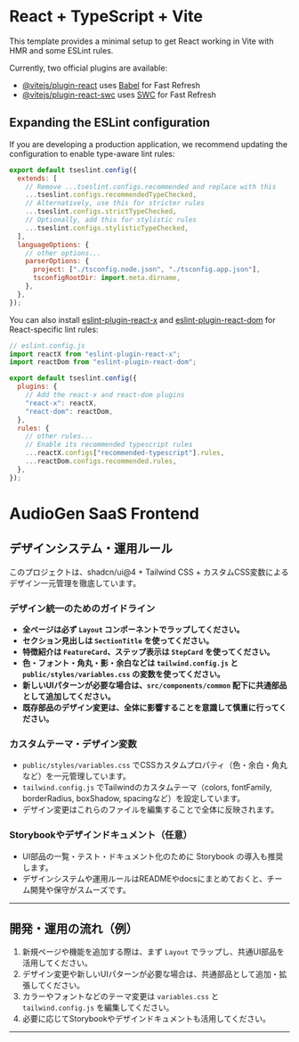 # React + TypeScript + Vite

This template provides a minimal setup to get React working in Vite with HMR and some ESLint rules.

Currently, two official plugins are available:

- [@vitejs/plugin-react](https://github.com/vitejs/vite-plugin-react/blob/main/packages/plugin-react/README.md) uses [Babel](https://babeljs.io/) for Fast Refresh
- [@vitejs/plugin-react-swc](https://github.com/vitejs/vite-plugin-react-swc) uses [SWC](https://swc.rs/) for Fast Refresh

## Expanding the ESLint configuration

If you are developing a production application, we recommend updating the configuration to enable type-aware lint rules:

```js
export default tseslint.config({
  extends: [
    // Remove ...tseslint.configs.recommended and replace with this
    ...tseslint.configs.recommendedTypeChecked,
    // Alternatively, use this for stricter rules
    ...tseslint.configs.strictTypeChecked,
    // Optionally, add this for stylistic rules
    ...tseslint.configs.stylisticTypeChecked,
  ],
  languageOptions: {
    // other options...
    parserOptions: {
      project: ["./tsconfig.node.json", "./tsconfig.app.json"],
      tsconfigRootDir: import.meta.dirname,
    },
  },
});
```

You can also install [eslint-plugin-react-x](https://github.com/Rel1cx/eslint-react/tree/main/packages/plugins/eslint-plugin-react-x) and [eslint-plugin-react-dom](https://github.com/Rel1cx/eslint-react/tree/main/packages/plugins/eslint-plugin-react-dom) for React-specific lint rules:

```js
// eslint.config.js
import reactX from "eslint-plugin-react-x";
import reactDom from "eslint-plugin-react-dom";

export default tseslint.config({
  plugins: {
    // Add the react-x and react-dom plugins
    "react-x": reactX,
    "react-dom": reactDom,
  },
  rules: {
    // other rules...
    // Enable its recommended typescript rules
    ...reactX.configs["recommended-typescript"].rules,
    ...reactDom.configs.recommended.rules,
  },
});
```

# AudioGen SaaS Frontend

## デザインシステム・運用ルール

このプロジェクトは、shadcn/ui@4 + Tailwind CSS + カスタムCSS変数によるデザイン一元管理を徹底しています。

### デザイン統一のためのガイドライン

- **全ページは必ず `Layout` コンポーネントでラップしてください。**
- **セクション見出しは `SectionTitle` を使ってください。**
- **特徴紹介は `FeatureCard`、ステップ表示は `StepCard` を使ってください。**
- **色・フォント・角丸・影・余白などは `tailwind.config.js` と `public/styles/variables.css` の変数を使ってください。**
- **新しいUIパターンが必要な場合は、`src/components/common` 配下に共通部品として追加してください。**
- **既存部品のデザイン変更は、全体に影響することを意識して慎重に行ってください。**

### カスタムテーマ・デザイン変数

- `public/styles/variables.css` でCSSカスタムプロパティ（色・余白・角丸など）を一元管理しています。
- `tailwind.config.js` でTailwindのカスタムテーマ（colors, fontFamily, borderRadius, boxShadow, spacingなど）を設定しています。
- デザイン変更はこれらのファイルを編集することで全体に反映されます。

### Storybookやデザインドキュメント（任意）

- UI部品の一覧・テスト・ドキュメント化のために Storybook の導入も推奨します。
- デザインシステムや運用ルールはREADMEやdocsにまとめておくと、チーム開発や保守がスムーズです。

---

## 開発・運用の流れ（例）

1. 新規ページや機能を追加する際は、まず `Layout` でラップし、共通UI部品を活用してください。
2. デザイン変更や新しいUIパターンが必要な場合は、共通部品として追加・拡張してください。
3. カラーやフォントなどのテーマ変更は `variables.css` と `tailwind.config.js` を編集してください。
4. 必要に応じてStorybookやデザインドキュメントも活用してください。

---
